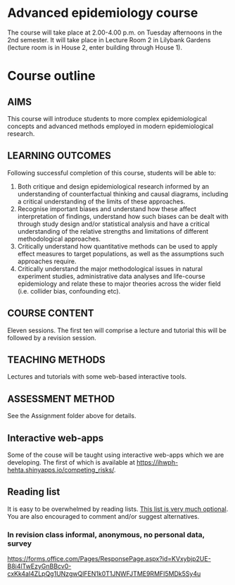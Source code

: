 # Advanced epidemiology course

The course will take place at 2.00-4.00 p.m. on Tuesday afternoons in the 2nd semester.
It will take place in Lecture Room 2 in Lilybank Gardens (lecture room is in House 2, enter building through House 1).

# Course outline

## AIMS
This course will introduce students to more complex epidemiological concepts and advanced methods employed in modern epidemiological research.

## LEARNING OUTCOMES
Following successful completion of this course, students will be able to:

1.	Both critique and design epidemiological research informed by an understanding of counterfactual thinking and causal diagrams, including a critical understanding of the limits of these approaches.
2.	Recognise important biases and understand how these affect interpretation of findings, understand how such biases can be dealt with through study design and/or statistical analysis and have a critical understanding of the relative strengths and limitations of different methodological approaches.
3.	Critically understand how quantitative methods can be used to apply effect measures to target populations, as well as the assumptions such approaches require.
4.	Critically understand the major methodological issues in natural experiment studies, administrative data analyses and life-course epidemiology and relate these to major theories across the wider field (i.e. collider bias, confounding etc).

## COURSE CONTENT
Eleven sessions. The first ten will comprise a lecture and tutorial this will be followed by a revision session.

## TEACHING METHODS
Lectures and tutorials with some web-based interactive tools.

## ASSESSMENT METHOD
See the Assignment folder above for details.


## Interactive web-apps
Some of the couse will be taught using interactive web-apps which we are developing. The first of which is available at https://ihwph-hehta.shinyapps.io/competing_risks/.

## Reading list

It is easy to be overwhelmed by reading lists. [This list is very much optional](https://docs.google.com/document/d/1eqVzqYM6ozlrt5I_4aqqe6OIR6OV6EJ8G6Tg1lBaQ4Q/edit?usp=sharing). You are also encouraged to comment and/or suggest alternatives.

### In revision class informal, anonymous, no personal data, survey
https://forms.office.com/Pages/ResponsePage.aspx?id=KVxybjp2UE-B8i4lTwEzyGnBBcv0-cxKk4al4ZLpQg1UNzgwQlFEN1k0T1JNWFJTME9RMFI5MDk5Sy4u
